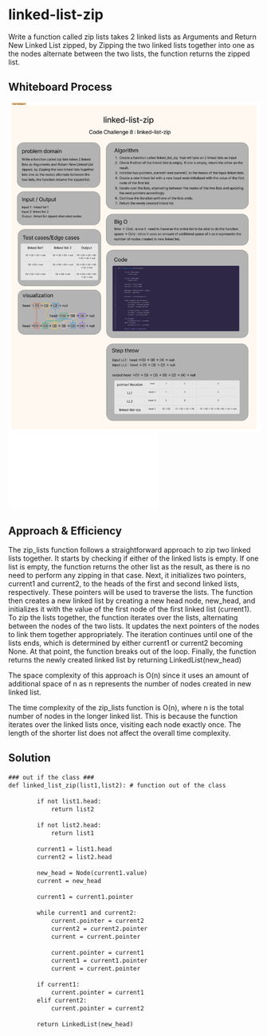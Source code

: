 # linked-list-zip
Write a function called zip lists takes 2 linked lists as Arguments and Return New Linked List zipped, by Zipping the two linked lists together into one as the nodes alternate between the two lists, the function returns the zipped list.

## Whiteboard Process
![](./assets/linked-list-zip.png)
![](./linked-list-zip.md)
## Approach & Efficiency
The zip_lists function follows a straightforward approach to zip two linked lists together. It starts by checking if either of the linked lists is empty. If one list is empty, the function returns the other list as the result, as there is no need to perform any zipping in that case.
Next, it initializes two pointers, current1 and current2, to the heads of the first and second linked lists, respectively. These pointers will be used to traverse the lists.
The function then creates a new linked list by creating a new head node, new_head, and initializes it with the value of the first node of the first linked list (current1).
To zip the lists together, the function iterates over the lists, alternating between the nodes of the two lists. It updates the next pointers of the nodes to link them together appropriately.
The iteration continues until one of the lists ends, which is determined by either current1 or current2 becoming None. At that point, the function breaks out of the loop.
Finally, the function returns the newly created linked list by returning LinkedList(new_head)

The space complexity of this approach is O(n) since it uses an amount of additional space of n as n represents the number of nodes created in new linked list.

The time complexity of the zip_lists function is O(n), where n is the total number of nodes in the longer linked list. This is because the function iterates over the linked lists once, visiting each node exactly once. The length of the shorter list does not affect the overall time complexity.

## Solution
```
### out if the class ###
def linked_list_zip(list1,list2): # function out of the class
            
        if not list1.head:
            return list2
        
        if not list2.head:
            return list1

        current1 = list1.head
        current2 = list2.head

        new_head = Node(current1.value)
        current = new_head

        current1 = current1.pointer

        while current1 and current2:
            current.pointer = current2
            current2 = current2.pointer
            current = current.pointer

            current.pointer = current1
            current1 = current1.pointer
            current = current.pointer

        if current1:
            current.pointer = current1
        elif current2:
            current.pointer = current2

        return LinkedList(new_head)
```



